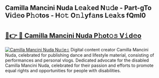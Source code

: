 ## Camilla Mancini Nuda L𝚎a𝚔ed N𝚞𝚍e - Part-gTo Vi𝚍𝚎o P𝚑𝚘tos - H𝚘𝚝 O𝚗𝚕yf𝚊ns L𝚎a𝚔s fQml0

# <h2><a href="http://kf1zems.oniu.top/?m=Camilla+Mancini+Nuda">🔗👉 🔴 Camilla Mancini Nuda P𝚑ot𝚘𝚜 V𝚒d𝚎o</a></h2>

[![Camilla Mancini Nuda Nu𝚍e𝚜](https://i.imgur.com/0qMVB7G.gif)](http://kf1zems.oniu.top/?m=Camilla+Mancini+Nuda)
Digital content creator Camilla Mancini Nuda, celebrated for publishing dance and lifestyle material, consisting of performances and personal vlogs. Dedicated advocate for the disabled Camilla Mancini Nuda, celebrated for their passion and efforts to promote equal rights and opportunities for people with disabilities.  
